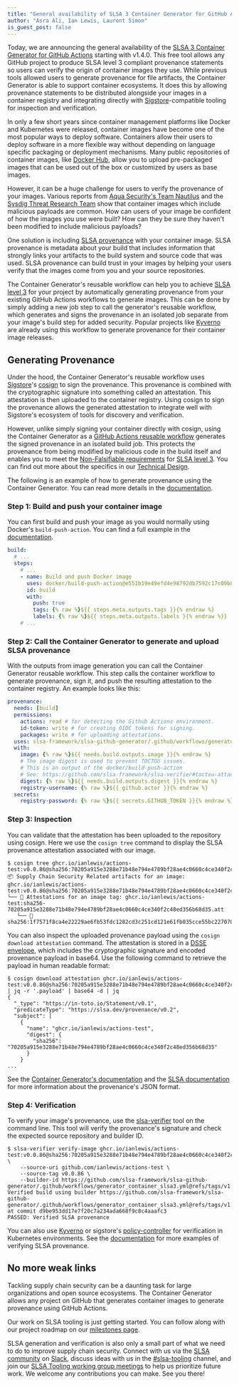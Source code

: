 ```yaml
---
title: "General availability of SLSA 3 Container Generator for GitHub Actions"
author: "Asra Ali, Ian Lewis, Laurent Simon"
is_guest_post: false
---
```


Today, we are announcing the general availability of the [SLSA 3 Container Generator for GitHub Actions](https://github.com/slsa-framework/slsa-github-generator/tree/main/internal/builders/container) starting with v1.4.0. This free tool allows any GitHub project to produce SLSA level 3 compliant provenance statements so users can verify the origin of container images they use. While previous tools allowed users to generate provenance for file artifacts, the Container Generator is able to support container ecosystems. It does this by allowing provenance statements to be distributed alongside your images in a container registry and integrating directly with [Sigstore](https://www.sigstore.dev/)-compatible tooling for inspection and verification.

In only a few short years since container management platforms like Docker and Kubernetes were released, container images have become one of the most popular ways to deploy software. Containers allow their users to deploy software in a more flexible way without depending on language specific packaging or deployment mechanisms. Many public repositories of container images, like [Docker Hub](https://hub.docker.com/), allow you to upload pre-packaged images that can be used out of the box or customized by users as base images.

However, it can be a huge challenge for users to verify the provenance of your images. Various reports from [Aqua Security's Team Nautilus](https://blog.aquasec.com/supply-chain-threats-using-container-images) and the [Sysdig Threat Research Team](https://sysdig.com/blog/analysis-of-supply-chain-attacks-through-public-docker-images/) show that container images which include malicious payloads are common. How can users of your image be confident of how the images you use were built? How can they be sure they haven't been modified to include malicious payloads?

One solution is including [SLSA provenance](/provenance/) with your container image. SLSA provenance is metadata about your build that includes information that strongly links your artifacts to the build system and source code that was used. SLSA provenance can build trust in your images by helping your users verify that the images come from you and your source repositories.

The Container Generator's reusable workflow can help you to achieve [SLSA level 3](/spec/v0.1/levels) for your project by automatically generating provenance from your existing GitHub Actions workflows to generate images. This can be done by simply adding a new job step to call the generator's reusable workflow, which generates and signs the provenance in an isolated job separate from your image's build step for added security. Popular projects like [Kyverno](https://kyverno.io/docs/) are already using this workflow to generate provenance for their container image releases.

## Generating Provenance

Under the hood, the Container Generator's reusable workflow uses [Sigstore](https://sigstore.dev/)'s [cosign](https://github.com/sigstore/cosign) to sign the provenance. This provenance is combined with the cryptographic signature into something called an attestation. This attestation is then uploaded to the container registry. Using cosign to sign the provenance allows the generated attestation to integrate well with Sigstore's ecosystem of tools for discovery and verification.

However, unlike simply signing your container directly with cosign, using the Container Generator as a [GitHub Actions reusable workflow](https://docs.github.com/en/actions/using-workflows/reusing-workflows) generates the signed provenance in an isolated build job. This protects the provenance from being modified by malicious code in the build itself and enables you to meet the [Non-Falsifiable requirements](/spec/v0.1/requirements#non-falsifiable) for [SLSA level 3](/spec/v0.1/levels). You can find out more about the specifics in our [Technical Design](https://github.com/slsa-framework/slsa-github-generator/blob/main/SPECIFICATIONS.md).

The following is an example of how to generate provenance using the Container Generator. You can read more details in the [documentation](https://github.com/slsa-framework/slsa-github-generator/tree/main/internal/builders/container).

### Step 1: Build and push your container image

You can first build and push your image as you would normally using Docker's `build-push-action`. You can find a full example in the [documentation](https://github.com/slsa-framework/slsa-github-generator/blob/main/internal/builders/container/README.md#getting-started).

```yaml
build:
  # ...
  steps:
    # ...
    - name: Build and push Docker image
      uses: docker/build-push-action@e551b19e49efd4e98792db7592c17c09b89db8d8 # v3.0.0
      id: build
      with:
        push: true
        tags: {% raw %}${{ steps.meta.outputs.tags }}{% endraw %}
        labels: {% raw %}${{ steps.meta.outputs.labels }{% endraw %}}
    # ...
```

### Step 2: Call the Container Generator to generate and upload SLSA provenance

With the outputs from image generation you can call the Container Generator reusable workflow. This step calls the container workflow to generate provenance, sign it, and push the resulting attestation to the container registry. An example looks like this:

```yaml
provenance:
  needs: [build]
  permissions:
    actions: read # for detecting the Github Actions environment.
    id-token: write # for creating OIDC tokens for signing.
    packages: write # for uploading attestations.
  uses: slsa-framework/slsa-github-generator/.github/workflows/generator_container_slsa3.yml@v1.4.0
  with:
    image: {% raw %}${{ needs.build.outputs.image }}{% endraw %}
    # The image digest is used to prevent TOCTOU issues.
    # This is an output of the docker/build-push-action
    # See: https://github.com/slsa-framework/slsa-verifier#toctou-attacks
    digest: {% raw %}${{ needs.build.outputs.digest }}{% endraw %}
    registry-username: {% raw %}${{ github.actor }}{% endraw %}
  secrets:
    registry-password: {% raw %}${{ secrets.GITHUB_TOKEN }}{% endraw %}
```

### Step 3: Inspection

You can validate that the attestation has been uploaded to the repository using cosign. Here we use the `cosign tree` command to display the SLSA provenance attestation associated with our image.

```shell
$ cosign tree ghcr.io/ianlewis/actions-test:v0.0.86@sha256:70205a915e3288e71b48e794e4789bf28ae4c0660c4ce340f2c48ed356b68d35
📦 Supply Chain Security Related artifacts for an image: ghcr.io/ianlewis/actions-test:v0.0.86@sha256:70205a915e3288e71b48e794e4789bf28ae4c0660c4ce340f2c48ed356b68d35
└── 💾 Attestations for an image tag: ghcr.io/ianlewis/actions-test:sha256-70205a915e3288e71b48e794e4789bf28ae4c0660c4ce340f2c48ed356b68d35.att
   └── 🍒 sha256:1f7571f8ca4e22229ae6fb53fdc1282cd3c251cd121e61fb035cce55bc227070
```

You can also inspect the uploaded provenance payload using the `cosign download attestation` command. The attestation is stored in a [DSSE envelope](https://github.com/secure-systems-lab/dsse/blob/master/protocol.md), which includes the cryptographic signature and encoded provenance payload in base64. Use the following command to retrieve the payload in human readable format:

```shell
$ cosign download attestation ghcr.io/ianlewis/actions-test:v0.0.86@sha256:70205a915e3288e71b48e794e4789bf28ae4c0660c4ce340f2c48ed356b68d35 | jq -r '.payload' | base64 -d | jq
{
  "_type": "https://in-toto.io/Statement/v0.1",
  "predicateType": "https://slsa.dev/provenance/v0.2",
  "subject": [
    {
      "name": "ghcr.io/ianlewis/actions-test",
      "digest": {
        "sha256": "70205a915e3288e71b48e794e4789bf28ae4c0660c4ce340f2c48ed356b68d35"
      }
    }
...
```

See the [Container Generator's documentation](https://github.com/slsa-framework/slsa-github-generator/tree/main/internal/builders/container#provenance-format) and the [SLSA documentation](/provenance) for more information about the provenance's JSON format.

### Step 4: Verification

To verify your image's provenance, use the [slsa-verifier](https://github.com/slsa-framework/slsa-verifier#containers) tool on the command line. This tool will verify the provenance's signature and check the expected source repository and builder ID.

```shell
$ slsa-verifier verify-image ghcr.io/ianlewis/actions-test:v0.0.86@sha256:70205a915e3288e71b48e794e4789bf28ae4c0660c4ce340f2c48ed356b68d35 \
    --source-uri github.com/ianlewis/actions-test \
    --source-tag v0.0.86 \
    --builder-id https://github.com/slsa-framework/slsa-github-generator/.github/workflows/generator_container_slsa3.yml@refs/tags/v1.4.0
Verified build using builder https://github.com/slsa-framework/slsa-github-generator/.github/workflows/generator_container_slsa3.yml@refs/tags/v1.4.0 at commit d9be953dd17e7f20c7a234ada668f9c8c4aaafc3
PASSED: Verified SLSA provenance
```

You can also use [Kyverno](https://kyverno.io/docs/writing-policies/verify-images/) or sigstore's [policy-controller](https://docs.sigstore.dev/policy-controller/overview/) for verification in Kubernetes environments. See the [documentation](https://github.com/slsa-framework/slsa-github-generator/tree/main/internal/builders/container#verification) for more examples of verifying SLSA provenance.

## No more weak links

Tackling supply chain security can be a daunting task for large organizations and open source ecosystems. The Container Generator allows any project on GitHub that generates container images to generate provenance using GitHub Actions.

Our work on SLSA tooling is just getting started. You can follow along with our project roadmap on our [milestones page](https://github.com/slsa-framework/slsa-github-generator/milestones).

SLSA generation and verification is also only a small part of what we need to do to improve supply chain security. Connect with us via the [SLSA community](/community) on [Slack](https://openssf.slack.com/archives/C029E4N3DPF), discuss ideas with us in the [#slsa-tooling](https://openssf.slack.com/archives/C03PDLFET5W) channel, and join our [SLSA Tooling working group meetings](/notes/tooling) to help us prioritize future work. We welcome any contributions you can make. See you there!
